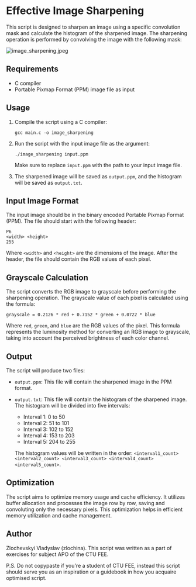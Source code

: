 # Effective Image Sharpening

This script is designed to sharpen an image using a specific convolution mask and calculate the histogram of the sharpened image. The sharpening operation is performed by convolving the image with the following mask:

![image_sharpening.jpeg](https://s3.eu-west-2.amazonaws.com/zlochinus.aws.bucket/public+access/github_pics/sharpening_matrix.jpeg)

## Requirements

- C compiler
- Portable Pixmap Format (PPM) image file as input

## Usage

1. Compile the script using a C compiler:

   ```
   gcc main.c -o image_sharpening
   ```

2. Run the script with the input image file as the argument:

   ```
   ./image_sharpening input.ppm
   ```

   Make sure to replace `input.ppm` with the path to your input image file.

3. The sharpened image will be saved as `output.ppm`, and the histogram will be saved as `output.txt`.

## Input Image Format

The input image should be in the binary encoded Portable Pixmap Format (PPM). The file should start with the following header:

```
P6
<width> <height>
255
```

Where `<width>` and `<height>` are the dimensions of the image. After the header, the file should contain the RGB values of each pixel.

## Grayscale Calculation

The script converts the RGB image to grayscale before performing the sharpening operation. The grayscale value of each pixel is calculated using the formula:

```
grayscale = 0.2126 * red + 0.7152 * green + 0.0722 * blue
```

Where `red`, `green`, and `blue` are the RGB values of the pixel. This formula represents the luminosity method for converting an RGB image to grayscale, taking into account the perceived brightness of each color channel.

## Output

The script will produce two files:

- `output.ppm`: This file will contain the sharpened image in the PPM format.
- `output.txt`: This file will contain the histogram of the sharpened image. The histogram will be divided into five intervals:

  - Interval 1: 0 to 50
  - Interval 2: 51 to 101
  - Interval 3: 102 to 152
  - Interval 4: 153 to 203
  - Interval 5: 204 to 255

  The histogram values will be written in the order: `<interval1_count> <interval2_count> <interval3_count> <interval4_count> <interval5_count>`.

## Optimization

The script aims to optimize memory usage and cache efficiency. It utilizes buffer allocation and processes the image row by row, saving and convoluting only the necessary pixels. This optimization helps in efficient memory utilization and cache management.

## Author

Zlochevskyi Vladyslav (zlochina). This script was written as a part of exercises for subject APO of the CTU FEE.

P.S. Do not copypaste if you're a student of CTU FEE, instead this script should serve you as an inspiration or a guidebook in how you acquaire optimised script.

